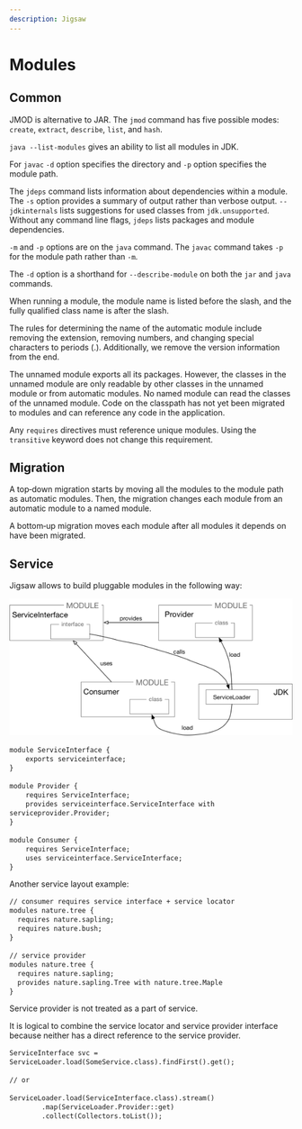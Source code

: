 ```yaml
---
description: Jigsaw
---
```


# Modules

## Common

JMOD is alternative to JAR.  The `jmod` command has five possible modes: `create`, `extract`, `describe`, `list`, and `hash`.

`java --list-modules` gives an ability to list all modules in JDK.

For `javac` `-d` option specifies the directory and `-p` option specifies the module path.

The `jdeps` command lists information about dependencies within a module. The `-s` option provides a summary of output rather than verbose output. `--jdkinternals` lists suggestions for used classes from `jdk.unsupported`. Without any command line flags, `jdeps` lists packages and module dependencies.

`‐m` and `‐p` options are on the `java` command. The `javac` command takes `‐p` for the module path rather than `‐m`.

The `‐d` option is a shorthand for `‐‐describe‐module` on both the `jar` and `java` commands.

When running a module, the module name is listed before the slash, and the fully qualified class name is after the slash.

The rules for determining the name of the automatic module include removing the extension, removing numbers, and changing special characters to periods \(.\). Additionally, we remove the version information from the end.

The unnamed module exports all its packages. However, the classes in the unnamed module are only readable by other classes in the unnamed module or from automatic modules. No named module can read the classes of the unnamed module. Code on the classpath has not yet been migrated to modules and can reference any code in the application.

Any `requires` directives must reference unique modules. Using the `transitive` keyword does not change this requirement.

## Migration

A top‐down migration starts by moving all the modules to the module path as automatic modules. Then, the migration changes each module from an automatic module to a named module.

A bottom‐up migration moves each module after all modules it depends on have been migrated.

## Service

Jigsaw allows to build pluggable modules in the following way:

![Service architecture](../../.gitbook/assets/image.png)

```text
module ServiceInterface {
    exports serviceinterface;
}

module Provider {
    requires ServiceInterface;
    provides serviceinterface.ServiceInterface with serviceprovider.Provider;
}

module Consumer {
    requires ServiceInterface;
    uses serviceinterface.ServiceInterface;
}
```

Another service layout example:

```text
// consumer requires service interface + service locator
modules nature.tree {
  requires nature.sapling;
  requires nature.bush;
}

// service provider
modules nature.tree {
  requires nature.sapling;
  provides nature.sapling.Tree with nature.tree.Maple
}
```

Service provider is not treated as a part of service.

It is logical to combine the service locator and service provider interface because neither has a direct reference to the service provider.

```text
ServiceInterface svc = ServiceLoader.load(SomeService.class).findFirst().get();

// or

ServiceLoader.load(ServiceInterface.class).stream()
        .map(ServiceLoader.Provider::get)
        .collect(Collectors.toList());
```

